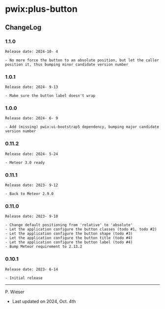 # pwix:plus-button

## ChangeLog

### 1.1.0

    Release date: 2024-10- 4

    - No more force the button to an absolute position, but let the caller position it, thus bumping minor candidate version number

### 1.0.1

    Release date: 2024- 9-13

    - Make sure the button label doesn't wrap

### 1.0.0

    Release date: 2024- 6- 9

    - Add (missing) pwix:ui-bootstrap5 dependency, bumping major candidate version number

### 0.11.2

    Release date: 2024- 5-24

    - Meteor 3.0 ready

### 0.11.1

    Release date: 2023- 9-12

    - Back to Meteor 2.9.0

### 0.11.0

    Release date: 2023- 9-10

    - Change default positioning from 'relative' to 'absolute'
    - Let the application configure the button classes (todo #1, todo #2)
    - Let the application configure the button shape (todo #3)
    - Let the application configure the button title (todo #4)
    - Let the application configure the button label (todo #4)
    - Bump Meteor requirement to 2.13.2

### 0.10.1

    Release date: 2023- 6-14

    - Initial release

---
P. Wieser
- Last updated on 2024, Oct. 4th
